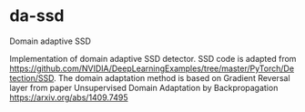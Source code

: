 # da-ssd
Domain adaptive SSD

Implementation of domain adaptive SSD detector. SSD code is adapted from https://github.com/NVIDIA/DeepLearningExamples/tree/master/PyTorch/Detection/SSD.
The domain adaptation method is based on Gradient Reversal layer from paper Unsupervised Domain Adaptation by Backpropagation https://arxiv.org/abs/1409.7495
